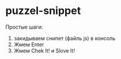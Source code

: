 # puzzel-snippet

Простые шаги:
1. закидываем снипет (файль js) в консоль
2. Жмем Enter
3. Жмем Chek It! и Slove It!
